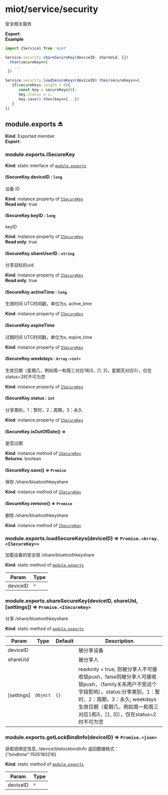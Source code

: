 <a name="module_miot/service/security"></a>

# miot/service/security
安全相关服务

**Export**:   
**Example**  
```js
import {Service} from 'miot'

Service.security.shareSecureKey(deviceID, shareUid, {})
 .then(secureKey=>{
    ...
 })

Service.security.loadSecureKeys(deviceID).then(secureKeys=>{
   if(secureKeys.length > 0){
      const key = secureKeys[0];
      key.status = 1;
      key.save().then(key=>{...})
   }
})
```
<a name="exp_module_miot/service/security--module.exports"></a>

## module.exports ⏏
**Kind**: Exported member  
**Export**:   
<a name="module_miot/service/security--module.exports.ISecureKey"></a>

### module.exports.ISecureKey
**Kind**: static interface of [<code>module.exports</code>](#exp_module_miot/service/security--module.exports)  
<a name="module_miot/service/security--module.exports.ISecureKey+deviceID"></a>

#### iSecureKey.deviceID : <code>long</code>
设备 ID

**Kind**: instance property of [<code>ISecureKey</code>](#module_miot/service/security--module.exports.ISecureKey)  
**Read only**: true  
<a name="module_miot/service/security--module.exports.ISecureKey+keyID"></a>

#### iSecureKey.keyID : <code>long</code>
keyID

**Kind**: instance property of [<code>ISecureKey</code>](#module_miot/service/security--module.exports.ISecureKey)  
**Read only**: true  
<a name="module_miot/service/security--module.exports.ISecureKey+shareUserID"></a>

#### iSecureKey.shareUserID : <code>string</code>
分享目标的uid

**Kind**: instance property of [<code>ISecureKey</code>](#module_miot/service/security--module.exports.ISecureKey)  
**Read only**: true  
<a name="module_miot/service/security--module.exports.ISecureKey+activeTime"></a>

#### iSecureKey.activeTime : <code>long</code>
生效时间 UTC时间戳，单位为s, active_time

**Kind**: instance property of [<code>ISecureKey</code>](#module_miot/service/security--module.exports.ISecureKey)  
<a name="module_miot/service/security--module.exports.ISecureKey+expireTime"></a>

#### iSecureKey.expireTime
过期时间 UTC时间戳，单位为s, expire_time

**Kind**: instance property of [<code>ISecureKey</code>](#module_miot/service/security--module.exports.ISecureKey)  
<a name="module_miot/service/security--module.exports.ISecureKey+weekdays"></a>

#### iSecureKey.weekdays : <code>Array.&lt;int&gt;</code>
生效日期（星期几，例如周一和周三对应1和3，[1, 3]，星期天对应0），仅在status=2时不可为空

**Kind**: instance property of [<code>ISecureKey</code>](#module_miot/service/security--module.exports.ISecureKey)  
<a name="module_miot/service/security--module.exports.ISecureKey+status"></a>

#### iSecureKey.status : <code>int</code>
分享类别，1：暂时，2：周期，3：永久

**Kind**: instance property of [<code>ISecureKey</code>](#module_miot/service/security--module.exports.ISecureKey)  
<a name="module_miot/service/security--module.exports.ISecureKey+isOutOfDate"></a>

#### iSecureKey.isOutOfDate() ⇒
是否过期

**Kind**: instance method of [<code>ISecureKey</code>](#module_miot/service/security--module.exports.ISecureKey)  
**Returns**: boolean  
<a name="module_miot/service/security--module.exports.ISecureKey+save"></a>

#### iSecureKey.save() ⇒ <code>Promise</code>
保存 /share/bluetoothkeyshare

**Kind**: instance method of [<code>ISecureKey</code>](#module_miot/service/security--module.exports.ISecureKey)  
<a name="module_miot/service/security--module.exports.ISecureKey+remove"></a>

#### iSecureKey.remove() ⇒ <code>Promise</code>
删除 /share/bluetoothkeyshare

**Kind**: instance method of [<code>ISecureKey</code>](#module_miot/service/security--module.exports.ISecureKey)  
<a name="module_miot/service/security--module.exports.loadSecureKeys"></a>

### module.exports.loadSecureKeys(deviceID) ⇒ <code>Promise.&lt;Array.&lt;ISecureKey&gt;&gt;</code>
加载设备的安全锁 /share/bluetoothkeyshare

**Kind**: static method of [<code>module.exports</code>](#exp_module_miot/service/security--module.exports)  

| Param | Type |
| --- | --- |
| deviceID | <code>\*</code> | 

<a name="module_miot/service/security--module.exports.shareSecureKey"></a>

### module.exports.shareSecureKey(deviceID, shareUid, [settings]) ⇒ <code>Promise.&lt;ISecureKey&gt;</code>
分享 /share/bluetoothkeyshare

**Kind**: static method of [<code>module.exports</code>](#exp_module_miot/service/security--module.exports)  

| Param | Type | Default | Description |
| --- | --- | --- | --- |
| deviceID |  |  | 被分享设备 |
| shareUid |  |  | 被分享人 |
| [settings] | <code>Object</code> | <code>{}</code> | readonly = true, 则被分享人不可接收锁push，false则被分享人可接收锁push，（family关系用户不受这个字段影响）。status:分享类别，1：暂时，2：周期，3：永久; weekdays 生效日期（星期几，例如周一和周三对应1和3，[1, 3]），仅在status=2时不可为空 |

<a name="module_miot/service/security--module.exports.getLockBindInfo"></a>

### module.exports.getLockBindInfo(deviceID) ⇒ <code>Promise.&lt;json&gt;</code>
获取锁绑定信息, /device/blelockbindinfo 返回数据格式：{"bindtime":1505180216}

**Kind**: static method of [<code>module.exports</code>](#exp_module_miot/service/security--module.exports)  

| Param | Type |
| --- | --- |
| deviceID | <code>\*</code> | 

